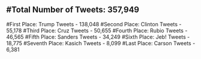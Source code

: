 #Total Number of Tweets: 357,949 
---
#First Place: Trump Tweets - 138,048
#Second Place: Clinton Tweets - 55,178
#Third Place: Cruz Tweets - 50,655
#Fourth Place: Rubio Tweets - 46,565
#Fifth Place: Sanders Tweets - 34,249
#Sixth Place: Jeb! Tweets - 18,775
#Seventh Place: Kasich Tweets - 8,099
#Last Place: Carson Tweets - 6,381
